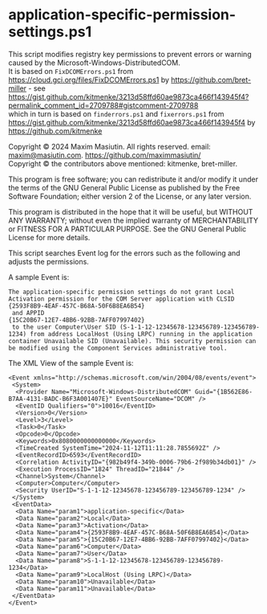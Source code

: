 # application-specific-permission-settings.ps1 

This script modifies registry key permissions to prevent errors or warning caused by the Microsoft-Windows-DistributedCOM.  
It is based on `FixDCOMErrors.ps1` from https://cloud.gci.org/files/FixDCOMErrors.ps1 by https://github.com/bret-miller - see https://gist.github.com/kitmenke/3213d58ffd60ae9873ca466f143945f4?permalink_comment_id=2709788#gistcomment-2709788  
which in turn is based on `finderrors.ps1` and `fixerrors.ps1` from https://gist.github.com/kitmenke/3213d58ffd60ae9873ca466f143945f4 by https://github.com/kitmenke  

Copyright &copy; 2024 Maxim Masiutin. All rights reserved. email: maxim@masiutin.com. https://github.com/maximmasiutin/  
Copyright &copy; the contributors above mentioned: kitmenke, bret-miller.

This program is free software; you can redistribute it and/or modify it under the terms of the GNU General Public License as published by the Free Software Foundation; either version 2 of the License, or any later version.

This program is distributed in the hope that it will be useful, but WITHOUT ANY WARRANTY; without even the implied warranty of MERCHANTABILITY or FITNESS FOR A PARTICULAR PURPOSE.  See the GNU General Public License for more details.

This script searches Event log for the errors such as the following and adjusts the permissions.

A sample Event is:
```
The application-specific permission settings do not grant Local Activation permission for the COM Server application with CLSID 
{2593F8B9-4EAF-457C-B68A-50F6B8EA6B54}
 and APPID 
{15C20B67-12E7-4BB6-92BB-7AFF07997402}
 to the user Computer\User SID (S-1-1-12-12345678-123456789-123456789-1234) from address LocalHost (Using LRPC) running in the application container Unavailable SID (Unavailable). This security permission can be modified using the Component Services administrative tool.
```

The XML View of the sample Event is:
```
<Event xmlns="http://schemas.microsoft.com/win/2004/08/events/event">
 <System>
  <Provider Name="Microsoft-Windows-DistributedCOM" Guid="{1B562E86-B7AA-4131-BADC-B6F3A001407E}" EventSourceName="DCOM" /> 
  <EventID Qualifiers="0">10016</EventID> 
  <Version>0</Version> 
  <Level>3</Level> 
  <Task>0</Task> 
  <Opcode>0</Opcode> 
  <Keywords>0x8080000000000000</Keywords> 
  <TimeCreated SystemTime="2024-11-12T11:11:28.7855692Z" /> 
  <EventRecordID>6593</EventRecordID> 
  <Correlation ActivityID="{982b49f4-349b-0006-79b6-2f989b34db01}" /> 
  <Execution ProcessID="1824" ThreadID="21844" /> 
  <Channel>System</Channel> 
  <Computer>Computer</Computer> 
  <Security UserID="S-1-1-12-12345678-123456789-123456789-1234" /> 
 </System>
 <EventData>
  <Data Name="param1">application-specific</Data> 
  <Data Name="param2">Local</Data> 
  <Data Name="param3">Activation</Data> 
  <Data Name="param4">{2593F8B9-4EAF-457C-B68A-50F6B8EA6B54}</Data> 
  <Data Name="param5">{15C20B67-12E7-4BB6-92BB-7AFF07997402}</Data> 
  <Data Name="param6">Computer</Data> 
  <Data Name="param7">User</Data> 
  <Data Name="param8">S-1-1-12-12345678-123456789-123456789-1234</Data> 
  <Data Name="param9">LocalHost (Using LRPC)</Data> 
  <Data Name="param10">Unavailable</Data> 
  <Data Name="param11">Unavailable</Data> 
 </EventData>
</Event>
```

